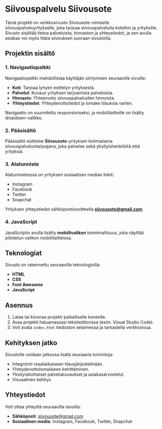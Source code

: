 # Siivouspalvelu Siivousote

Tämä projekti on verkkosivusto Siivousote-nimiselle siivouspalveluyritykselle, joka tarjoaa siivouspalveluita koteihin ja yrityksille. Sivusto sisältää tietoa palveluista, hinnaston ja yhteystiedot, ja sen avulla asiakas voi myös tilata siivouksen suoraan sivustolta.

## Projektin sisältö

### 1. Navigaatiopalkki

Navigaatiopalkki mahdollistaa käyttäjän siirtymisen seuraaville sivuille:
- **Koti**: Tarjoaa lyhyen esittelyn yrityksestä.
- **Palvelut**: Kuvaus yrityksen tarjoamista palveluista.
- **Hinnasto**: Yhteenveto siivouspalveluiden hinnoista.
- **Yhteystiedot**: Yhteydenottotiedot ja lomake tilauksia varten.

Navigaatio on suunniteltu responsiiviseksi, ja mobiililaitteille on lisätty dropdown-valikko.

### 2. Pääsisältö

Pääsisältö esittelee **Siivousote**-yrityksen kotimaisena siivouspalveluntarjoajana, joka palvelee sekä yksityishenkilöitä että yrityksiä.

### 3. Alatunniste 

Alatunnisteessa on yrityksen sosiaalisen median linkit:
- Instagram
- Facebook
- Twitter
- Snapchat

Yrityksen yhteystiedot sähköpostiosoitteella **siivousote@gmail.com**.

### 4. JavaScript

JavaScriptin avulla lisätty **mobiilivalikon** toiminnallisuus, joka näyttää piilotetun valikon mobiililaitteissa.

## Teknologiat

Sivusto on rakennettu seuraavilla teknologioilla:
- **HTML** 
- **CSS**
- **Font Awesome**
- **JavaScript**

## Asennus

1. Lataa tai kloonaa projekti paikalliselle koneelle.
2. Avaa projekti haluamassasi tekstieditorissa (esim. Visual Studio Code).
3. Voit avata `index.html` tiedoston selaimessa ja tarkastella verkkosivua.

## Kehityksen jatko

Sivustolle voidaan jatkossa lisätä seuraavia toimintoja:
- Integrointi reaaliaikaiseen tilausjärjestelmään.
- Yhteydenottolomakkeen kehittäminen.
- Yksityiskohtaiset palvelukuvaukset ja asiakasarvostelut.
- Visuaalinen kehitys

## Yhteystiedot

Voit ottaa yhteyttä seuraavilla tavoilla:
- **Sähköposti**: siivousote@gmail.com
- **Sosiaalinen media**: Instagram, Facebook, Twitter, Snapchat

